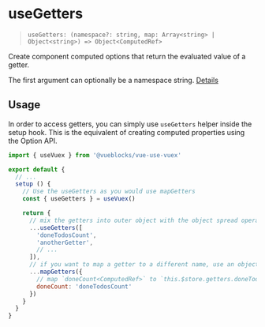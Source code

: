 # useGetters

> `useGetters: (namespace?: string, map: Array<string> | Object<string>) => Object<ComputedRef>`

Create component computed options that return the evaluated value of a getter.

The first argument can optionally be a namespace string. [Details](./namespacing.md)

## Usage

In order to access getters, you can simply use `useGetters` helper inside the setup hook. This is the equivalent of creating computed properties using the Option API.

```js {7}
import { useVuex } from '@vueblocks/vue-use-vuex'

export default {
  // ...
  setup () {
    // Use the useGetters as you would use mapGetters
    const { useGetters } = useVuex()

    return {
      // mix the getters into outer object with the object spread operator
      ...useGetters([
        'doneTodosCount',
        'anotherGetter',
        // ...
      ]),
      // if you want to map a getter to a different name, use an object:
      ...mapGetters({
        // map `doneCount<ComputedRef>` to `this.$store.getters.doneTodosCount`
        doneCount: 'doneTodosCount'
      })
    }
  }
}
